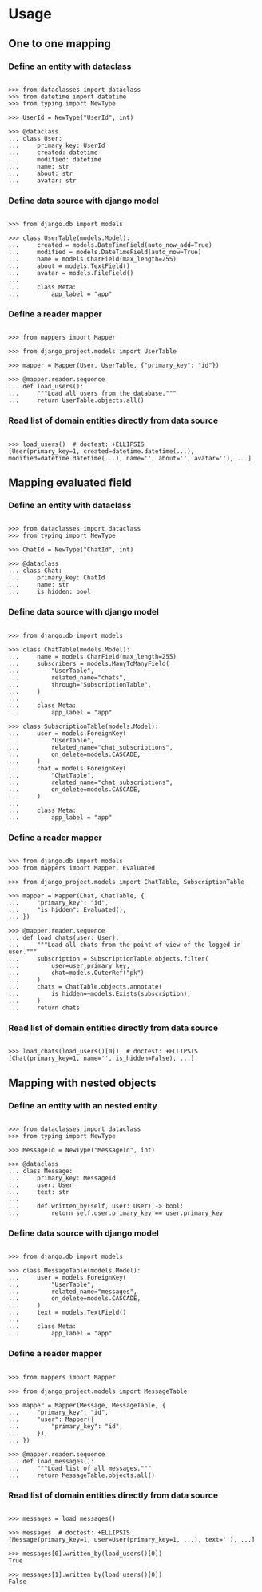 # Usage

## One to one mapping

### Define an entity with dataclass

```pycon

>>> from dataclasses import dataclass
>>> from datetime import datetime
>>> from typing import NewType

>>> UserId = NewType("UserId", int)

>>> @dataclass
... class User:
...     primary_key: UserId
...     created: datetime
...     modified: datetime
...     name: str
...     about: str
...     avatar: str

```

### Define data source with django model

```pycon

>>> from django.db import models

>>> class UserTable(models.Model):
...     created = models.DateTimeField(auto_now_add=True)
...     modified = models.DateTimeField(auto_now=True)
...     name = models.CharField(max_length=255)
...     about = models.TextField()
...     avatar = models.FileField()
...
...     class Meta:
...         app_label = "app"

```

### Define a reader mapper

```pycon

>>> from mappers import Mapper

>>> from django_project.models import UserTable

>>> mapper = Mapper(User, UserTable, {"primary_key": "id"})

>>> @mapper.reader.sequence
... def load_users():
...     """Load all users from the database."""
...     return UserTable.objects.all()

```

### Read list of domain entities directly from data source

```pycon

>>> load_users()  # doctest: +ELLIPSIS
[User(primary_key=1, created=datetime.datetime(...), modified=datetime.datetime(...), name='', about='', avatar=''), ...]

```

## Mapping evaluated field

### Define an entity with dataclass

```pycon

>>> from dataclasses import dataclass
>>> from typing import NewType

>>> ChatId = NewType("ChatId", int)

>>> @dataclass
... class Chat:
...     primary_key: ChatId
...     name: str
...     is_hidden: bool

```

### Define data source with django model

```pycon

>>> from django.db import models

>>> class ChatTable(models.Model):
...     name = models.CharField(max_length=255)
...     subscribers = models.ManyToManyField(
...         "UserTable",
...         related_name="chats",
...         through="SubscriptionTable",
...     )
...
...     class Meta:
...         app_label = "app"

>>> class SubscriptionTable(models.Model):
...     user = models.ForeignKey(
...         "UserTable",
...         related_name="chat_subscriptions",
...         on_delete=models.CASCADE,
...     )
...     chat = models.ForeignKey(
...         "ChatTable",
...         related_name="chat_subscriptions",
...         on_delete=models.CASCADE,
...     )
...
...     class Meta:
...         app_label = "app"

```

### Define a reader mapper

```pycon

>>> from django.db import models
>>> from mappers import Mapper, Evaluated

>>> from django_project.models import ChatTable, SubscriptionTable

>>> mapper = Mapper(Chat, ChatTable, {
...     "primary_key": "id",
...     "is_hidden": Evaluated(),
... })

>>> @mapper.reader.sequence
... def load_chats(user: User):
...     """Load all chats from the point of view of the logged-in user."""
...     subscription = SubscriptionTable.objects.filter(
...         user=user.primary_key,
...         chat=models.OuterRef("pk")
...     )
...     chats = ChatTable.objects.annotate(
...         is_hidden=~models.Exists(subscription),
...     )
...     return chats

```

### Read list of domain entities directly from data source

```pycon

>>> load_chats(load_users()[0])  # doctest: +ELLIPSIS
[Chat(primary_key=1, name='', is_hidden=False), ...]

```

## Mapping with nested objects

### Define an entity with an nested entity

```pycon

>>> from dataclasses import dataclass
>>> from typing import NewType

>>> MessageId = NewType("MessageId", int)

>>> @dataclass
... class Message:
...     primary_key: MessageId
...     user: User
...     text: str
...
...     def written_by(self, user: User) -> bool:
...         return self.user.primary_key == user.primary_key

```

### Define data source with django model

```pycon

>>> from django.db import models

>>> class MessageTable(models.Model):
...     user = models.ForeignKey(
...         "UserTable",
...         related_name="messages",
...         on_delete=models.CASCADE,
...     )
...     text = models.TextField()
...
...     class Meta:
...         app_label = "app"

```

### Define a reader mapper

```pycon

>>> from mappers import Mapper

>>> from django_project.models import MessageTable

>>> mapper = Mapper(Message, MessageTable, {
...     "primary_key": "id",
...     "user": Mapper({
...         "primary_key": "id",
...     }),
... })

>>> @mapper.reader.sequence
... def load_messages():
...     """Load list of all messages."""
...     return MessageTable.objects.all()

```

### Read list of domain entities directly from data source

```pycon

>>> messages = load_messages()

>>> messages  # doctest: +ELLIPSIS
[Message(primary_key=1, user=User(primary_key=1, ...), text=''), ...]

>>> messages[0].written_by(load_users()[0])
True

>>> messages[1].written_by(load_users()[0])
False

```
